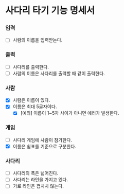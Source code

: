 # 사다리 타기 기능 명세서

### 입력
- [ ] 사람의 이름을 입력받는다.

### 출력
- [ ] 사다리를 출력한다.
- [ ] 사람의 이름은 사다리를 출력할 때 같이 출력한다.

### 사람
- [x] 사람은 이름이 있다.
- [x] 이름은 최대 5글자이다.
    - [x] [예외] 이름이 1~5자 사이가 아니면 에러가 발생한다.

### 게임
- [ ] 사다리 게임에 사람이 참가한다.
- [x] 이름은 쉼표를 기준으로 구분한다.

### 사다리
- [ ] 사다리의 폭은 넓어진다.
- [ ] 사다리는 라인을 가지고 있다.
- [ ] 가로 라인은 겹치치 않는다.